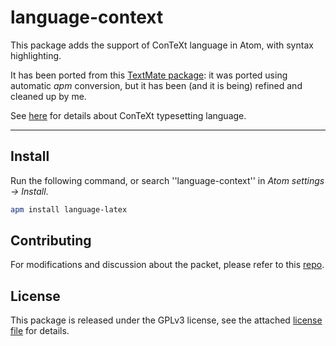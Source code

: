 # language-context

This package adds the support of ConTeXt language in Atom, with syntax highlighting.

It has been ported from this [TextMate package](<https://github.com/pgundlach/context.tmbundle>): it was ported using automatic *apm* conversion, but it has been (and it is being) refined and cleaned up by me.

See [here](http://wiki.contextgarden.net/Main_Page) for details about ConTeXt typesetting language.

---

## Install
Run the following command, or search ''language-context'' in *Atom settings -> Install*.

```bash
apm install language-latex
```

## Contributing
For modifications and discussion about the packet, please refer to this [repo](https://github.com/lobisquit/language-context).

## License
This package is released under the GPLv3 license, see the attached  [license file](https://github.com/lobisquit/language-context/blob/master/LICENSE) for details.
